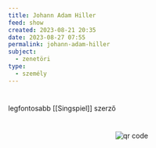 ```yaml
---
title: Johann Adam Hiller
feed: show
created: 2023-08-21 20:35
date: 2023-08-27 07:55
permalink: johann-adam-hiller
subject:
  - zenetöri
type:
  - személy
---
```

#
legfontosabb [[Singspiel]] szerző



#
<p style="text-align: center;"><img src="https://chart.googleapis.com/chart?cht=qr&chl=https://notes.andrasdenes.com/johann-adam-hiller&chs=180x180&choe=UTF-8&chld=L|2" alt="qr code"></p>

